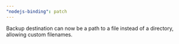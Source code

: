 ```yaml
---
"nodejs-binding": patch
---
```


Backup destination can now be a path to a file instead of a directory, allowing custom filenames.
